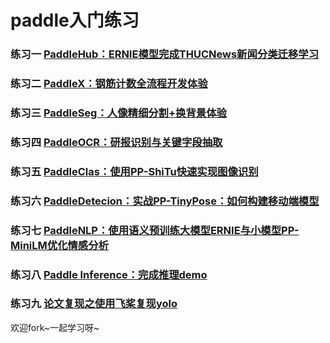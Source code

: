 # paddle入门练习
### 练习一 [PaddleHub：ERNIE模型完成THUCNews新闻分类迁移学习](https://aistudio.baidu.com/aistudio/projectdetail/2716852)

### 练习二 [PaddleX：钢筋计数全流程开发体验](https://aistudio.baidu.com/aistudio/projectdetail/2805788)

### 练习三 [PaddleSeg：人像精细分割+换背景体验](https://aistudio.baidu.com/aistudio/projectdetail/3146776)

### 练习四 [PaddleOCR：研报识别与关键字段抽取](https://aistudio.baidu.com/aistudio/projectdetail/3269666)

### 练习五 [PaddleClas：使用PP-ShiTu快速实现图像识别](https://aistudio.baidu.com/aistudio/projectdetail/3269281)

### 练习六 [PaddleDetecion：实战PP-TinyPose：如何构建移动端模型](https://aistudio.baidu.com/aistudio/projectdetail/3269496)

### 练习七 [PaddleNLP：使用语义预训练大模型ERNIE与小模型PP-MiniLM优化情感分析](https://aistudio.baidu.com/aistudio/projectdetail/3384163)

### 练习八 [Paddle Inference：完成推理demo](https://aistudio.baidu.com/aistudio/projectdetail/3449707)

### 练习九 [论文复现之使用飞桨复现yolo](https://aistudio.baidu.com/aistudio/projectdetail/3261974)


欢迎fork~一起学习呀~



